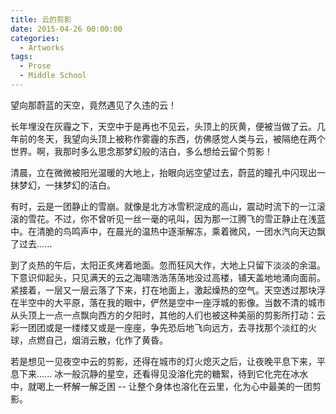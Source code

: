 ```yaml
---
title: 云的剪影
date: 2015-04-26 00:00:00
categories:
  - Artworks
tags:
  - Prose
  - Middle School
---
```


望向那蔚蓝的天空，竟然遇见了久违的云！

长年埋没在灰霾之下，天空中于是再也不见云，头顶上的灰黄，便被当做了云。几年前的冬天，我望向头顶上被称作雾霾的东西，仿佛感觉人类与云，被隔绝在两个世界。啊，我那时多么思念那梦幻般的洁白，多么想给云留个剪影！

清晨，立在微微被阳光温暖的大地上，抬眼向远空望过去，蔚蓝的瞳孔中闪现出一抹梦幻，一抹梦幻的洁白。

有时，云是一团静止的雪崩。就像是北方冰雪积淀成的高山，震动时流下的一江滚滚的雪花。不过，你不曾听见一丝一毫的吼叫，因为那一江腾飞的雪正静止在浅蓝中。在清脆的鸟鸣声中，在晨光的温热中逐渐解冻，乘着微风，一团水汽向天边飘了过去......

到了炎热的午后，太阳正炙烤着地面。忽而狂风大作，大地上只留下淡淡的余温。下意识仰起头，只见满天的云之海啸浩浩荡荡地没过高楼，铺天盖地地涌向面前。紧接着，一层又一层云落了下来，打在地面上，激起燥热的空气。天空透过那块浮在半空中的大平原，落在我的眼中，俨然是空中一座浮城的影像。当数不清的城市从头顶上一点一点飘向西方的夕阳时，其他的人们也被这种美丽的剪影所打动：云彩一团团或是一缕缕又或是一座座，争先恐后地飞向远方，去寻找那个淡红的火球，点燃自己，烟消云散，化作了黄昏。

若是想见一见夜空中云的剪影，还得在城市的灯火熄灭之后，让夜晚平息下来，平息下来...... 冰一般沉静的星空，还看得见没溶化完的糖絮，待到它化完在冰水中，就喝上一杯解一解乏困 -- 让整个身体也溶化在云里，化为心中最美的一团剪影。
